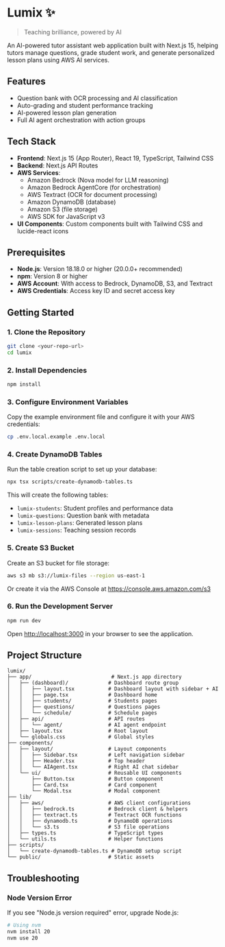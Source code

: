 # Lumix ✨

> Teaching brilliance, powered by AI

An AI-powered tutor assistant web application built with Next.js 15, helping tutors manage questions, grade student work, and generate personalized lesson plans using AWS AI services.

## Features

- Question bank with OCR processing and AI classification
- Auto-grading and student performance tracking
- AI-powered lesson plan generation
- Full AI agent orchestration with action groups

## Tech Stack

- **Frontend**: Next.js 15 (App Router), React 19, TypeScript, Tailwind CSS
- **Backend**: Next.js API Routes
- **AWS Services**:
  - Amazon Bedrock (Nova model for LLM reasoning)
  - Amazon Bedrock AgentCore (for orchestration)
  - AWS Textract (OCR for document processing)
  - Amazon DynamoDB (database)
  - Amazon S3 (file storage)
  - AWS SDK for JavaScript v3
- **UI Components**: Custom components built with Tailwind CSS and lucide-react icons

## Prerequisites

- **Node.js**: Version 18.18.0 or higher (20.0.0+ recommended)
- **npm**: Version 8 or higher
- **AWS Account**: With access to Bedrock, DynamoDB, S3, and Textract
- **AWS Credentials**: Access key ID and secret access key

## Getting Started

### 1. Clone the Repository

```bash
git clone <your-repo-url>
cd lumix
```

### 2. Install Dependencies

```bash
npm install
```

### 3. Configure Environment Variables

Copy the example environment file and configure it with your AWS credentials:

```bash
cp .env.local.example .env.local
```

### 4. Create DynamoDB Tables

Run the table creation script to set up your database:

```bash
npx tsx scripts/create-dynamodb-tables.ts
```

This will create the following tables:
- `lumix-students`: Student profiles and performance data
- `lumix-questions`: Question bank with metadata
- `lumix-lesson-plans`: Generated lesson plans
- `lumix-sessions`: Teaching session records

### 5. Create S3 Bucket

Create an S3 bucket for file storage:

```bash
aws s3 mb s3://lumix-files --region us-east-1
```

Or create it via the AWS Console at https://console.aws.amazon.com/s3

### 6. Run the Development Server

```bash
npm run dev
```

Open [http://localhost:3000](http://localhost:3000) in your browser to see the application.

## Project Structure

```
lumix/
├── app/                          # Next.js app directory
│   ├── (dashboard)/             # Dashboard route group
│   │   ├── layout.tsx           # Dashboard layout with sidebar + AI
│   │   ├── page.tsx             # Dashboard home
│   │   ├── students/            # Students pages
│   │   ├── questions/           # Questions pages
│   │   └── schedule/            # Schedule pages
│   ├── api/                     # API routes
│   │   └── agent/               # AI agent endpoint
│   ├── layout.tsx               # Root layout
│   └── globals.css              # Global styles
├── components/
│   ├── layout/                  # Layout components
│   │   ├── Sidebar.tsx          # Left navigation sidebar
│   │   ├── Header.tsx           # Top header
│   │   └── AIAgent.tsx          # Right AI chat sidebar
│   └── ui/                      # Reusable UI components
│       ├── Button.tsx           # Button component
│       ├── Card.tsx             # Card component
│       └── Modal.tsx            # Modal component
├── lib/
│   ├── aws/                     # AWS client configurations
│   │   ├── bedrock.ts           # Bedrock client & helpers
│   │   ├── textract.ts          # Textract OCR functions
│   │   ├── dynamodb.ts          # DynamoDB operations
│   │   └── s3.ts                # S3 file operations
│   ├── types.ts                 # TypeScript types
│   └── utils.ts                 # Helper functions
├── scripts/
│   └── create-dynamodb-tables.ts # DynamoDB setup script
└── public/                      # Static assets
```

## Troubleshooting

### Node Version Error
If you see "Node.js version required" error, upgrade Node.js:
```bash
# Using nvm
nvm install 20
nvm use 20
```
